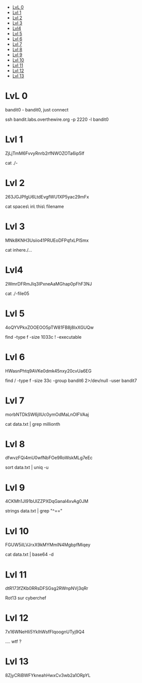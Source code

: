 - [LvL 0](#lvl-0)
- [Lvl 1](#lvl-1)
- [Lvl 2](#lvl-2)
- [Lvl 3](#lvl-3)
- [Lvl4](#lvl4)
- [Lvl 5](#lvl-5)
- [Lvl 6](#lvl-6)
- [Lvl 7](#lvl-7)
- [Lvl 8](#lvl-8)
- [Lvl 9](#lvl-9)
- [Lvl 10](#lvl-10)
- [Lvl 11](#lvl-11)
- [Lvl 12](#lvl-12)
- [Lvl 13](#lvl-13)

# LvL 0

bandit0 - bandit0, just connect

ssh bandit.labs.overthewire.org -p 2220 -l bandit0

# Lvl 1

ZjLjTmM6FvvyRnrb2rfNWOZOTa6ip5If

cat ./-

# Lvl 2

263JGJPfgU6LtdEvgfWU1XP5yac29mFx

cat spaces\ in\ this\ filename

# Lvl 3

MNk8KNH3Usiio41PRUEoDFPqfxLPlSmx  

cat inhere./...

# Lvl4

2WmrDFRmJIq3IPxneAaMGhap0pFhF3NJ

cat ./-file05

# Lvl 5

4oQYVPkxZOOEOO5pTW81FB8j8lxXGUQw

find -type f -size 1033c ! -executable

# Lvl 6

HWasnPhtq9AVKe0dmk45nxy20cvUa6EG

find / -type f -size 33c -group bandit6 2>/dev/null -user bandit7

# Lvl 7

morbNTDkSW6jIlUc0ymOdMaLnOlFVAaj

cat data.txt | grep millionth

# Lvl 8

dfwvzFQi4mU0wfNbFOe9RoWskMLg7eEc

sort data.txt | uniq -u

# Lvl 9

4CKMh1JI91bUIZZPXDqGanal4xvAg0JM

strings data.txt | grep "^=="

# Lvl 10

FGUW5ilLVJrxX9kMYMmlN4MgbpfMiqey

cat data.txt | base64 -d

# Lvl 11

dtR173fZKb0RRsDFSGsg2RWnpNVj3qRr

Rot13 sur cyberchef

# Lvl 12

7x16WNeHIi5YkIhWsfFIqoognUTyj9Q4

.... wtf ?

# Lvl 13

8ZjyCRiBWFYkneahHwxCv3wb2a1ORpYL